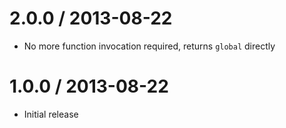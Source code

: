 
2.0.0 / 2013-08-22
==================

 - No more function invocation required, returns `global` directly

1.0.0 / 2013-08-22
==================

 - Initial release
